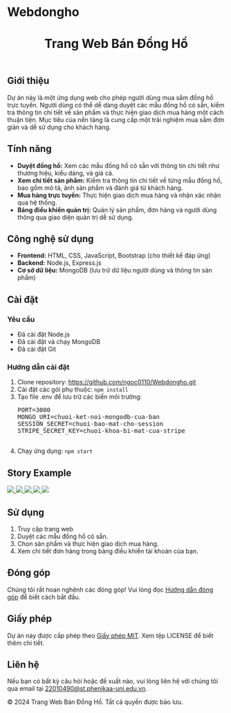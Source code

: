 # Webdongho

<!DOCTYPE html>
<html lang="vi">
  <head>
    <meta charset="UTF-8" />
    <meta name="viewport" content="width=device-width, initial-scale=1.0" />
    <link rel="stylesheet" href="styles.css" />
  </head>
  <body>
    <header>
      <h1>Trang Web Bán Đồng Hồ</h1>
    </header>
    <section id="gioi-thieu">
      <h2>Giới thiệu</h2>
      <p>
        Dự án này là một ứng dụng web cho phép người dùng mua sắm đồng hồ trực
        tuyến. Người dùng có thể dễ dàng duyệt các mẫu đồng hồ có sẵn, kiểm tra
        thông tin chi tiết về sản phẩm và thực hiện giao dịch mua hàng một cách
        thuận tiện. Mục tiêu của nền tảng là cung cấp một trải nghiệm mua sắm
        đơn giản và dễ sử dụng cho khách hàng.
      </p>
    </section>
    <section id="tinh-nang">
      <h2>Tính năng</h2>
      <ul>
        <li>
          <strong>Duyệt đồng hồ:</strong> Xem các mẫu đồng hồ có sẵn với thông
          tin chi tiết như thương hiệu, kiểu dáng, và giá cả.
        </li>
        <li>
          <strong>Xem chi tiết sản phẩm:</strong> Kiểm tra thông tin chi tiết về
          từng mẫu đồng hồ, bao gồm mô tả, ảnh sản phẩm và đánh giá từ khách
          hàng.
        </li>
        <li>
          <strong>Mua hàng trực tuyến:</strong> Thực hiện giao dịch mua hàng và
          nhận xác nhận qua hệ thống.
        </li>
        <li>
          <strong>Bảng điều khiển quản trị:</strong> Quản lý sản phẩm, đơn hàng
          và người dùng thông qua giao diện quản trị dễ sử dụng.
        </li>
      </ul>
    </section>
    <section id="cong-nghe">
      <h2>Công nghệ sử dụng</h2>
      <ul>
        <li>
          <strong>Frontend:</strong> HTML, CSS, JavaScript, Bootstrap (cho thiết
          kế đáp ứng)
        </li>
        <li><strong>Backend:</strong> Node.js, Express.js</li>
        <li>
          <strong>Cơ sở dữ liệu:</strong> MongoDB (lưu trữ dữ liệu người dùng và
          thông tin sản phẩm)
        </li>
      </ul>
    </section>
    <section id="cai-dat">
      <h2>Cài đặt</h2>
      <h3>Yêu cầu</h3>
      <ul>
        <li>Đã cài đặt Node.js</li>
        <li>Đã cài đặt và chạy MongoDB</li>
        <li>Đã cài đặt Git</li>
      </ul>
      <h3>Hướng dẫn cài đặt</h3>
      <ol>
        <li>
          Clone repository:
          <a href="https://github.com/ngoc0110/Webdongho.git"
            >https://github.com/ngoc0110/Webdongho.git</a
          >
        </li>
        <li>Cài đặt các gói phụ thuộc: <code>npm install</code></li>
        <li>
          Tạo file .env để lưu trữ các biến môi trường:
          <pre>
PORT=3000
MONGO_URI=chuoi-ket-noi-mongodb-cua-ban
SESSION_SECRET=chuoi-bao-mat-cho-session
STRIPE_SECRET_KEY=chuoi-khoa-bi-mat-cua-stripe
                </pre
          >
        </li>
        <li>Chạy ứng dụng: <code>npm start</code></li>
      </ol>
    </section>
    <section id="story">
      <h2>Story Example</h2>
      <div class="gallery__item gallery__item--3">
        <a href="a1" class="gallery__link">
          <img src="st1.jpg" class="gallery__image" />
        </a>
        <a href="a1" class="gallery__link">
          <img src="st2.jpg" class="gallery__image" />
        </a>
        <a href="a1" class="gallery__link">
          <img src="st3.jpg" class="gallery__image" />
        </a>
        <a href="a1" class="gallery__link">
          <img src="st4.jpg" class="gallery__image" />
        </a>
        <a href="a1" class="gallery__link">
          <img src="st5.jpg" class="gallery__image" />
        </a>
      </div>
    </section>
    <section id="su-dung">
      <h2>Sử dụng</h2>
      <ol>
        <li>Truy cập trang web</li>
        <li>Duyệt các mẫu đồng hồ có sẵn.</li>
        <li>Chọn sản phẩm và thực hiện giao dịch mua hàng.</li>
        <li>Xem chi tiết đơn hàng trong bảng điều khiển tài khoản của bạn.</li>
      </ol>
    </section>
    <section id="dong-gop">
      <h2>Đóng góp</h2>
      <p>
        Chúng tôi rất hoan nghênh các đóng góp! Vui lòng đọc
        <a href="guidelines.html">Hướng dẫn đóng góp</a> để biết cách bắt đầu.
      </p>
    </section>
    <section id="giay-phep">
      <h2>Giấy phép</h2>
      <p>
        Dự án này được cấp phép theo <a href="LICENSE">Giấy phép MIT</a>. Xem
        tệp LICENSE để biết thêm chi tiết.
      </p>
    </section>
    <section id="lien-he">
      <h2>Liên hệ</h2>
      <p>
        Nếu bạn có bất kỳ câu hỏi hoặc đề xuất nào, vui lòng liên hệ với chúng
        tôi qua email tại
        <a href="mailto:22010490@st.phenikaa-uni.edu.vn"
          >22010490@st.phenikaa-uni.edu.vn</a
        >.
      </p>
    </section>
    <footer>
      <p>&copy; 2024 Trang Web Bán Đồng Hồ. Tất cả quyền được bảo lưu.</p>
    </footer>
  </body>
</html>
